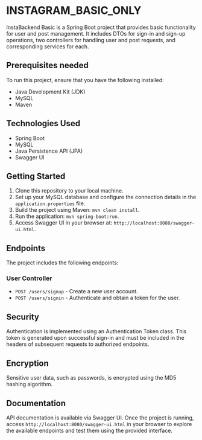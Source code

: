# INSTAGRAM_BASIC_ONLY

InstaBackend Basic is a Spring Boot project that provides basic functionality for user and post management. It includes DTOs for sign-in and sign-up operations, two controllers for handling user and post requests, and corresponding services for each.

## Prerequisites needed

To run this project, ensure that you have the following installed:

- Java Development Kit (JDK)
- MySQL
- Maven

## Technologies Used

- Spring Boot
- MySQL
- Java Persistence API (JPA)
- Swagger UI

## Getting Started

1. Clone this repository to your local machine.
2. Set up your MySQL database and configure the connection details in the `application.properties` file.
3. Build the project using Maven: `mvn clean install`.
4. Run the application: `mvn spring-boot:run`.
5. Access Swagger UI in your browser at: `http://localhost:8080/swagger-ui.html`.

## Endpoints

The project includes the following endpoints:

### User Controller

- `POST /users/signup` - Create a new user account.
- `POST /users/signin` - Authenticate and obtain a token for the user.


## Security

Authentication is implemented using an Authentication Token class. This token is generated upon successful sign-in and must be included in the headers of subsequent requests to authorized endpoints.

## Encryption

Sensitive user data, such as passwords, is encrypted using the MD5 hashing algorithm.

## Documentation

API documentation is available via Swagger UI. Once the project is running, access `http://localhost:8080/swagger-ui.html` in your browser to explore the available endpoints and test them using the provided interface.


